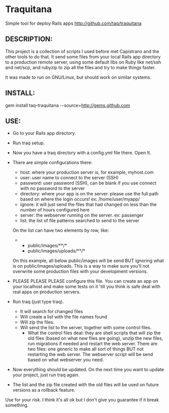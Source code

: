 # Traquitana

Simple tool for deploy Rails apps
http://github.com/taq/traquitana

## DESCRIPTION:

This project is a collection of scripts I used before met Capistrano and the other tools to do that.
It send some files from your local Rails app directory to a production remote server, using some
default libs on Ruby like net/ssh and net/scp, and rubyzip to zip all the files and try to make
things faster.

It was made to run on GNU/Linux, but should work on similar systems. 

## INSTALL:

gem install taq-traquitana --source=http://gems.github.com

## USE:

- Go to your Rails app directory.
- Run traq setup.
- Now you have a traq directory with a config.yml file there. Open It.
- There are simple configurations there:
	- host: where your production server is, for example, myhost.com
	- user: user name to connect to the server (SSH)
	- password: user password (SSH), can be blank if you use connect with no password to the server
	- directory: where your app is on the server. please use the full path based on where the login occurs! ex: /home/user/myapp/
	- ignore: it will just send the files that had changed on less than the number of hours configured here
	- server: the webserver running on the server. ex: passenger
	- list: the list of file patterns searched to send to the server

	On the list can have two elements by row, like:

	- - public/images/**/*
	  - public/images/uploads/**/*

	On this example, all below public/images will be send BUT ignoring what is on public/images/uploads. This is a way to
	make sure you'll not overwrite some production files with your development versions.

- PLEASE PLEASE PLEASE configure this file. You can create an app on your localhost and 
  make some tests on it 'till you think is safe deal with real apps on production servers.
- Run traq (just type traq). 
	- It will search for changed files
	- Will create a list with the file names found
	- Will zíp the files.
	- Will send the list to the server, together with some control files.
		- What the control files deal: they are shell scripts that will zip the old files (based on what new files are going),
		unzip the new files, run migrations if needed and restart the web server. There are two files: one generic to make all
		sort of things BUT not restarting the web server. The webserver script will be send based on what webserver you need.
- Now everything should be updated. On the next time you want to update your project, just run traq again.

* The list and the zip file created with the old files will be used on future versions as a rollback feature.	

Use for your risk. I think it's all ok but I don't give you guarantee if it break something.
